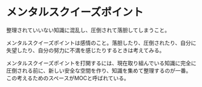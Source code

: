 # メンタルスクイーズポイント

整理されていいない知識に混乱し、圧倒されて落胆してしまうこと。

メンタルスクイーズポイントは感情のこと。落胆したり、圧倒されたり、自分に失望したり、自分の努力に不満を感じたりするときは考えてみる。


メンタルスクイーズポイントを打開するには、現在取り組んでいる知識に完全に圧倒される前に、新しい安全な空間を作り、知識を集めて整理するのが一番。
この考えるためのスペースがMOCと呼ばれている。